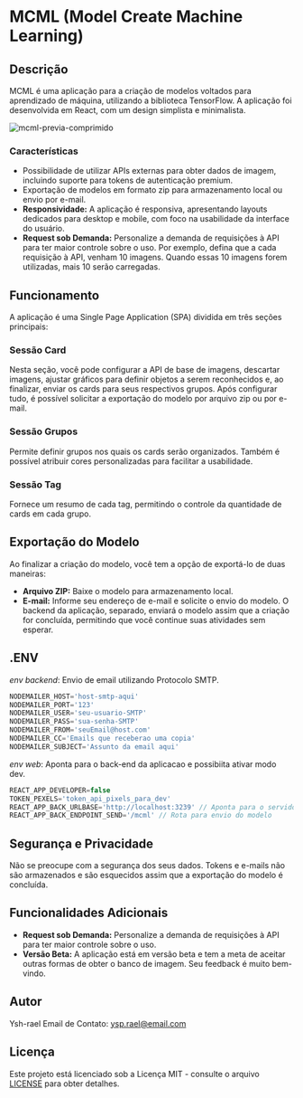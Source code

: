 # MCML (Model Create Machine Learning)

## Descrição
MCML é uma aplicação para a criação de modelos voltados para aprendizado de máquina, utilizando a biblioteca TensorFlow. A aplicação foi desenvolvida em React, com um design simplista e minimalista.

![mcml-previa-comprimido](https://github.com/ysh-rael/MCML/assets/79410863/e991f7d5-fe57-4d03-8f43-7260400873bf)


### Características
- Possibilidade de utilizar APIs externas para obter dados de imagem, incluindo suporte para tokens de autenticação premium.
- Exportação de modelos em formato zip para armazenamento local ou envio por e-mail.
- **Responsividade:** A aplicação é responsiva, apresentando layouts dedicados para desktop e mobile, com foco na usabilidade da interface do usuário.
- **Request sob Demanda:** Personalize a demanda de requisições à API para ter maior controle sobre o uso. Por exemplo, defina que a cada requisição à API, venham 10 imagens. Quando essas 10 imagens forem utilizadas, mais 10 serão carregadas.

## Funcionamento

A aplicação é uma Single Page Application (SPA) dividida em três seções principais:

### Sessão Card
Nesta seção, você pode configurar a API de base de imagens, descartar imagens, ajustar gráficos para definir objetos a serem reconhecidos e, ao finalizar, enviar os cards para seus respectivos grupos. Após configurar tudo, é possível solicitar a exportação do modelo por arquivo zip ou por e-mail.

### Sessão Grupos
Permite definir grupos nos quais os cards serão organizados. Também é possível atribuir cores personalizadas para facilitar a usabilidade.

### Sessão Tag
Fornece um resumo de cada tag, permitindo o controle da quantidade de cards em cada grupo.

## Exportação do Modelo

Ao finalizar a criação do modelo, você tem a opção de exportá-lo de duas maneiras:
- **Arquivo ZIP:** Baixe o modelo para armazenamento local.
- **E-mail:** Informe seu endereço de e-mail e solicite o envio do modelo. O backend da aplicação, separado, enviará o modelo assim que a criação for concluída, permitindo que você continue suas atividades sem esperar.

## .ENV
*env backend*: Envio de email utilizando Protocolo SMTP.
``` javascript
NODEMAILER_HOST='host-smtp-aqui'
NODEMAILER_PORT='123'
NODEMAILER_USER='seu-usuario-SMTP'
NODEMAILER_PASS='sua-senha-SMTP'
NODEMAILER_FROM='seuEmail@host.com'
NODEMAILER_CC='Emails que receberao uma copia'
NODEMAILER_SUBJECT='Assunto da email aqui'
```

*env web*: Aponta para o back-end da aplicacao e possibiita ativar modo dev.
``` javascript
REACT_APP_DEVELOPER=false
TOKEN_PEXELS='token_api_pixels_para_dev' 
REACT_APP_BACK_URLBASE='http://localhost:3239' // Aponta para o servidor.
REACT_APP_BACK_ENDPOINT_SEND='/mcml' // Rota para envio do modelo
```

## Segurança e Privacidade

Não se preocupe com a segurança dos seus dados. Tokens e e-mails não são armazenados e são esquecidos assim que a exportação do modelo é concluída.

## Funcionalidades Adicionais

- **Request sob Demanda:** Personalize a demanda de requisições à API para ter maior controle sobre o uso.
- **Versão Beta:** A aplicação está em versão beta e tem a meta de aceitar outras formas de obter o banco de imagem. Seu feedback é muito bem-vindo.

## Autor
Ysh-rael
Email de Contato: ysp.rael@email.com

## Licença
Este projeto está licenciado sob a Licença MIT - consulte o arquivo [LICENSE](LICENSE) para obter detalhes.


